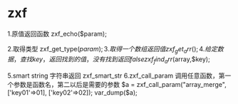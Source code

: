 # zxf

1.原值返回函数
  zxf_echo($param);

2.取得类型
  zxf_get_type($param);
3.取得一个数组返回值
  zxf_get_arr();
4.给定数据，查找key，返回找到的值，没有找到返回false
  zxf_find_arr($array,$key);

5.smart string 字符串返回
	zxf_smart_str
6.zxf_call_param 调用任意函数，第一个参数是函数名，第二以后是需要的参数
	$a = zxf_call_param("array_merge", ['key01'=>01], ['key02'=>02]);
	var_dump($a);